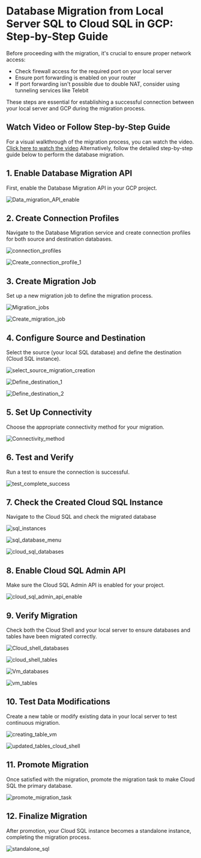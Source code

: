 # Database Migration from Local Server SQL to Cloud SQL in GCP: Step-by-Step Guide

Before proceeding with the migration, it's crucial to ensure proper network access:

- Check firewall access for the required port on your local server
- Ensure port forwarding is enabled on your router
- If port forwarding isn't possible due to double NAT, consider using tunneling services like Telebit

These steps are essential for establishing a successful connection between your local server and GCP during the migration process.

## Watch Video or Follow Step-by-Step Guide

For a visual walkthrough of the migration process, you can watch the video. 
[Click here to watch the video](https://drive.google.com/file/d/14SdnitpHeSsXD7stzu4eYcwsMcUGfFXR/view?usp=sharing)
Alternatively, follow the detailed step-by-step guide below to perform the database migration.

## 1. Enable Database Migration API

First, enable the Database Migration API in your GCP project.

![Data_migration_API_enable](https://github.com/user-attachments/assets/2b891ef8-66fb-44d8-80bf-0c29e5bb190a)

## 2. Create Connection Profiles

Navigate to the Database Migration service and create connection profiles for both source and destination databases.

![connection_profiles](https://github.com/user-attachments/assets/a4e9d016-186d-4241-9d88-f0500704e37c)

![Create_connection_profile_1](https://github.com/user-attachments/assets/ada9c26d-f144-4425-92cc-707eaf592979)

## 3. Create Migration Job

Set up a new migration job to define the migration process.

![Migration_jobs](https://github.com/user-attachments/assets/ab434cb6-c9cd-4105-bb8e-2090e8df8507)

![Create_migration_job](https://github.com/user-attachments/assets/5bcb85bb-f015-44b3-97a9-7df053cb86f1)

## 4. Configure Source and Destination

Select the source (your local SQL database) and define the destination (Cloud SQL instance).

![select_source_migration_creation](https://github.com/user-attachments/assets/17a446ba-2e5b-402f-94e4-9a4278117902)

![Define_destination_1](https://github.com/user-attachments/assets/aba9e370-9de3-4d3a-9aa8-a7229b2aaa3a)

![Define_destination_2](https://github.com/user-attachments/assets/4e711b20-b089-4810-baed-06b2a45dfe45)

## 5. Set Up Connectivity

Choose the appropriate connectivity method for your migration.

![Connectivity_method](https://github.com/user-attachments/assets/5093768b-13e4-4242-8668-a0fbc368b493)

## 6. Test and Verify

Run a test to ensure the connection is successful.

![test_complete_success](https://github.com/user-attachments/assets/fb2025de-edd5-4f8d-ba0a-8a084da95b32)

## 7. Check the Created Cloud SQL Instance

Navigate to the Cloud SQL and check the migrated database

![sql_instances](https://github.com/user-attachments/assets/042068d8-c5f4-4f18-9bf0-0a694e1a361c)

![sql_database_menu](https://github.com/user-attachments/assets/4256e888-a030-4131-b006-24659e372a6c)

![cloud_sql_databases](https://github.com/user-attachments/assets/39c33550-f3da-40de-b080-c21c3b407895)

## 8. Enable Cloud SQL Admin API

Make sure the Cloud SQL Admin API is enabled for your project.

![cloud_sql_admin_api_enable](https://github.com/user-attachments/assets/e014caca-70c6-4f8d-baf3-f36e01525842)

## 9. Verify Migration

Check both the Cloud Shell and your local server to ensure databases and tables have been migrated correctly.

![Cloud_shell_databases](https://github.com/user-attachments/assets/435a9fef-0827-4f68-821c-017e48049250)

![cloud_shell_tables](https://github.com/user-attachments/assets/847bc04b-c760-4844-9f6f-fcf78a150767)

![Vm_databases](https://github.com/user-attachments/assets/fc554c84-ec98-413b-b36f-55cf21b6a5ea)

![vm_tables](https://github.com/user-attachments/assets/e239e1ad-2641-427c-a1bf-703251527f37)

## 10. Test Data Modifications

Create a new table or modify existing data in your local server to test continuous migration.

![creating_table_vm](https://github.com/user-attachments/assets/47dbcce5-aaee-4cad-8e35-0637ef21549a)

![updated_tables_cloud_shell](https://github.com/user-attachments/assets/f22d1ca6-0e4e-4bb4-8f30-64ff131dee9a)

## 11. Promote Migration

Once satisfied with the migration, promote the migration task to make Cloud SQL the primary database.

![promote_migration_task](https://github.com/user-attachments/assets/12c8d25c-630e-4fa2-b393-ec7314e43d5f)

## 12. Finalize Migration

After promotion, your Cloud SQL instance becomes a standalone instance, completing the migration process.

![standalone_sql](https://github.com/user-attachments/assets/cd05635b-81dd-469c-a19f-521fa26cacb8)
